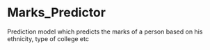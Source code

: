 # Marks_Predictor
Prediction model which predicts the marks of a person based on his ethnicity, type of college etc
